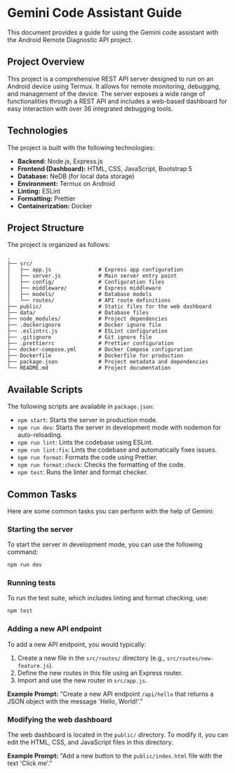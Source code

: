 # Gemini Code Assistant Guide

This document provides a guide for using the Gemini code assistant with the Android Remote Diagnostic API project.

## Project Overview

This project is a comprehensive REST API server designed to run on an Android device using Termux. It allows for remote monitoring, debugging, and management of the device. The server exposes a wide range of functionalities through a REST API and includes a web-based dashboard for easy interaction with over 36 integrated debugging tools.

## Technologies

The project is built with the following technologies:

-   **Backend:** Node.js, Express.js
-   **Frontend (Dashboard):** HTML, CSS, JavaScript, Bootstrap 5
-   **Database:** NeDB (for local data storage)
-   **Environment:** Termux on Android
-   **Linting:** ESLint
-   **Formatting:** Prettier
-   **Containerization:** Docker

## Project Structure

The project is organized as follows:

```
.
├── src/
│   ├── app.js               # Express app configuration
│   ├── server.js            # Main server entry point
│   ├── config/              # Configuration files
│   ├── middleware/          # Express middleware
│   ├── models/              # Database models
│   └── routes/              # API route definitions
├── public/                  # Static files for the web dashboard
├── data/                    # Database files
├── node_modules/            # Project dependencies
├── .dockerignore            # Docker ignore file
├── .eslintrc.js             # ESLint configuration
├── .gitignore               # Git ignore file
├── .prettierrc              # Prettier configuration
├── docker-compose.yml       # Docker Compose configuration
├── Dockerfile               # Dockerfile for production
├── package.json             # Project metadata and dependencies
└── README.md                # Project documentation
```

## Available Scripts

The following scripts are available in `package.json`:

-   `npm start`: Starts the server in production mode.
-   `npm run dev`: Starts the server in development mode with nodemon for auto-reloading.
-   `npm run lint`: Lints the codebase using ESLint.
-   `npm run lint:fix`: Lints the codebase and automatically fixes issues.
-   `npm run format`: Formats the code using Prettier.
-   `npm run format:check`: Checks the formatting of the code.
-   `npm test`: Runs the linter and format checker.

## Common Tasks

Here are some common tasks you can perform with the help of Gemini:

### Starting the server

To start the server in development mode, you can use the following command:

```bash
npm run dev
```

### Running tests

To run the test suite, which includes linting and format checking, use:

```bash
npm test
```

### Adding a new API endpoint

To add a new API endpoint, you would typically:

1.  Create a new file in the `src/routes/` directory (e.g., `src/routes/new-feature.js`).
2.  Define the new routes in this file using an Express router.
3.  Import and use the new router in `src/app.js`.

**Example Prompt:** "Create a new API endpoint `/api/hello` that returns a JSON object with the message 'Hello, World!'."

### Modifying the web dashboard

The web dashboard is located in the `public/` directory. To modify it, you can edit the HTML, CSS, and JavaScript files in this directory.

**Example Prompt:** "Add a new button to the `public/index.html` file with the text 'Click me'."
